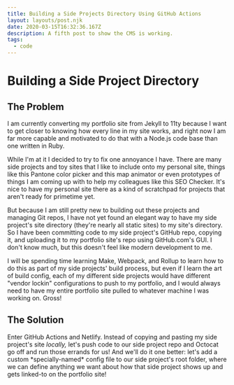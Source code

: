 ```yaml
---
title: Building a Side Projects Directory Using GitHub Actions
layout: layouts/post.njk
date: 2020-03-15T16:32:36.167Z
description: A fifth post to show the CMS is working.
tags:
  - code
---
```

# Building a Side Project Directory

## The Problem

I am currently converting my portfolio site from Jekyll to 11ty because I want to get closer to knowing how every line in my site works, and right now I am far more capable and motivated to do that with a Node.js code base than one written in Ruby.

While I'm at it I decided to try to fix one annoyance I have. There are many side projects and toy sites that I like to include onto my personal site, things like this Pantone color picker and this map animator or even prototypes of things I am coming up with to help my colleagues like this SEO Checker. It's nice to have my personal site there as a kind of scratchpad for projects that aren't ready for primetime yet.

But because I am still pretty new to building out these projects and managing Git repos, I have not yet found an elegant way to have my side project's site directory (they're nearly all static sites) to my site's directory. So I have been committing code to my side project's GitHub repo, copying it, and uploading it to my portfolio site's repo using GitHub.com's GUI. I don't know much, but this doesn't feel like modern development to me. 

I will be spending time learning Make, Webpack, and Rollup to learn how to do this as part of my side projects' build process, but even if I learn the art of build config, each of my different side projects would have different "vendor lockin" configurations to push to my portfolio, and I would always need to have my entire portfolio site pulled to whatever machine I was working on. Gross!

## The Solution

Enter GitHub Actions and Netlify. Instead of copying and pasting my side project's site *locally,* let's push code to our side project repo and Octocat go off and run those errands for us! And we'll do it one better: let's add a custom \*specially-named\* config file to our side project's root folder, where we can define anything we want about how that side project shows up and gets linked-to on the portfolio site!